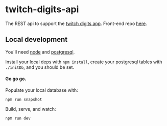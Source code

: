 # twitch-digits-api

The REST api to support the [twitch digits app](http://digits2.twitch.pub/). Front-end repo [here](https://github.com/pBun/twitch-digits).

## Local development

You'll need [node](http://nodejs.org/download/) and [postgresql](https://www.postgresql.org/download/).

Install your local deps with `npm install`, create your postgresql tables with `./initDb`, and you should be set.

#### Go go go.

Populate your local database with:
```
npm run snapshot
```

Build, serve, and watch:
```
npm run dev
```
